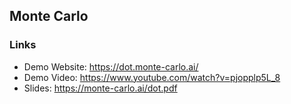 ## Monte Carlo

### Links
- Demo Website: https://dot.monte-carlo.ai/
- Demo Video: https://www.youtube.com/watch?v=pjopplp5L_8
- Slides: https://monte-carlo.ai/dot.pdf
